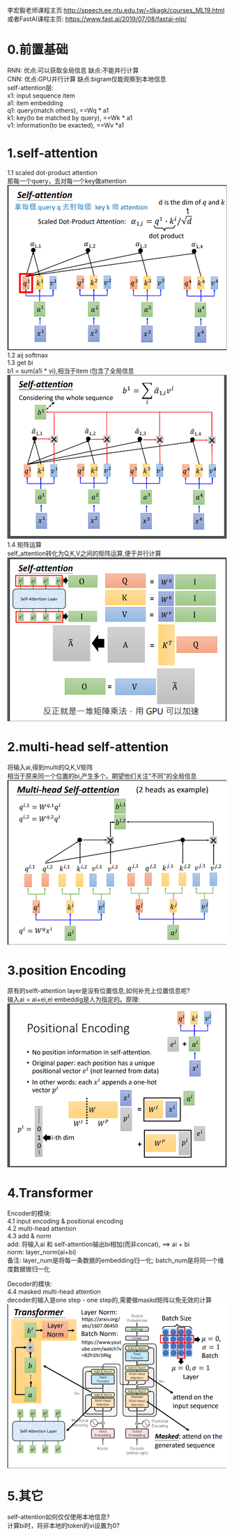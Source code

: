 李宏毅老师课程主页:http://speech.ee.ntu.edu.tw/~tlkagk/courses_ML19.html     
或者FastAI课程主页: https://www.fast.ai/2019/07/08/fastai-nlp/      
     

# 0.前置基础    
RNN: 优点:可以获取全局信息  缺点:不能并行计算   
CNN: 优点:GPU并行计算  缺点:bigram仅能观察到本地信息   
self-attention层:  
x1: input sequence item   
a1: item embedding   
q1: query(match others), ==Wq * a1   
k1: key(to be matched by query), ==Wk * a1  
v1: information(to be exacted), ==Wv *a1   
   
# 1.self-attention   
1.1 scaled dot-product attention   
那每一个query，去对每一个key做attention   
![dot-product](./DL_picture/transformer1.png)  
1.2 aij softmax   
1.3 get bi     
b1 = sum(a1i * vi),相当于item i包含了全局信息   
![dot-product](./DL_picture/transformer2.png)  
1.4 矩阵运算   
self_attention转化为Q,K,V之间的矩阵运算,便于并行计算   
![dot-product](./DL_picture/transformer3.png)   
   
# 2.multi-head self-attention  
将输入ai,得到multi的Q,K,V矩阵   
相当于原来同一个位置的bi,产生多个。期望他们关注"不同"的全局信息   
![dot-product](./DL_picture/transformer4.png)   
   
# 3.position Encoding   
原有的selft-attention layer是没有位置信息,如何补充上位置信息呢?   
输入ai = ai+ei,ei embeddig是人为指定的。原理:   
![dot-product](./DL_picture/transformer5.png)    
   
# 4.Transformer   
Encoder的模块:    
4.1 input encoding & positional encoding   
4.2 multi-head attention   
4.3 add & norm    
add: 将输入ai 和 self-attention输出bi相加(而非concat), ==> ai + bi   
norm: layer_norm(ai+bi)    
备注: layer_num是将每一条数据的embedding归一化;   batch_num是将同一个维度数据做归一化   
   
Decoder的模块:   
4.4 masked multi-head attention    
decoder的输入是one step - one step的,需要做maskd矩阵以免无效的计算   
![dot-product](./DL_picture/transformer6.png)   
  
# 5.其它   
self-attention如何仅仅使用本地信息?   
计算bi时，将非本地的token的vi设置为0? 